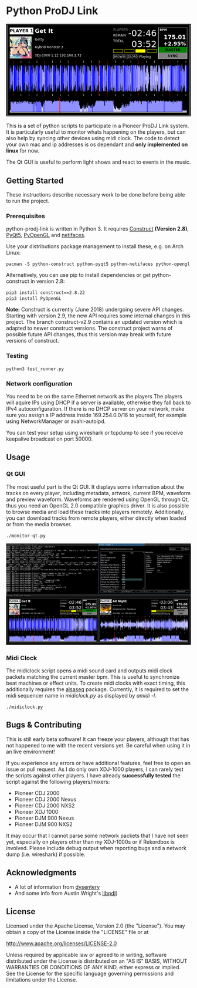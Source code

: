 # Python ProDJ Link

![single player screenshot](screenshot-single.png)

This is a set of python scripts to participate in a Pioneer ProDJ Link system.
It is particularly useful to monitor whats happening on the players, but can also help by syncing other devices using midi clock.
The code to detect your own mac and ip addresses is os dependant and **only implemented on linux** for now.

The Qt GUI is useful to perform light shows and react to events in the music.

## Getting Started

These instructions describe necessary work to be done before being able to run the project.

### Prerequisites

python-prodj-link is written in Python 3. It requires
[Construct](https://pypi.python.org/pypi/construct) **(Version 2.8)**,
[PyQt5](https://pypi.python.org/pypi/PyQt5),
[PyOpenGL](https://pypi.org/project/PyOpenGL/) and
[netifaces](https://pypi.org/project/netifaces).

Use your distributions package management to install these, e.g. on Arch Linux:

```
pacman -S python-construct python-pyqt5 python-netifaces python-opengl
```

Alternatively, you can use pip to install dependencies or get python-construct in version 2.8:
```
pip3 install construct==2.8.22
pip3 install PyOpenGL
```

**Note:** Construct is currently (June 2018) undergoing severe API changes.
Starting with version 2.9, the new API requires some internal changes in this project.
The branch construct-v2.9 contains an updated version which is adapted to newer construct versions.
The construct project warns of possible future API changes, thus this version may break with future versions of construct.

### Testing
```
python3 test_runner.py
```

### Network configuration

You need to be on the same Ethernet network as the players
The players will aquire IPs using DHCP if a server is available, otherwise they fall back to IPv4 autoconfiguration.
If there is no DHCP server on your network, make sure you assign a IP address inside 169.254.0.0/16 to yourself, for example using NetworkManager or avahi-autoipd.

You can test your setup using wireshark or tcpdump to see if you receive keepalive broadcast on port 50000.

## Usage

### Qt GUI

The most useful part is the Qt GUI.
It displays some information about the tracks on every player, including metadata, artwork, current BPM, waveform and preview waveform.
Waveforms are rendered using OpenGL through Qt, thus you need an OpenGL 2.0 compatible graphics driver.
It is also possible to browse media and load these tracks into players remotely.
Additionally, you can download tracks from remote players, either directly when loaded or from the media browser.

    ./monitor-qt.py

![two players screenshot with browser](screenshot-full.png)

### Midi Clock

The midiclock script opens a midi sound card and outputs midi clock packets matching the current master bpm.
This is useful to synchronize beat machines or effect units.
To create midi clocks with exact timing, this additionally requires the [alsaseq](https://pypi.python.org/pypi/alsaseq) package.
Currently, it is required to set the midi sequencer name in _midiclock.py_ as displayed by _amidi -l_.

    ./midiclock.py

## Bugs & Contributing

This is still early beta software!
It can freeze your players, although that has not happened to me with the recent versions yet.
Be careful when using it in an live environment!

If you experience any errors or have additional features, feel free to open an issue or pull request.
As I do only own XDJ-1000 players, I can rarely test the scripts against other players.
I have already **successfully tested** the script against the following players/mixers:

* Pioneer CDJ 2000
* Pioneer CDJ 2000 Nexus
* Pioneer CDJ 2000 NXS2
* Pioneer XDJ 1000
* Pioneer DJM 900 Nexus
* Pioneer DJM 900 NXS2

It may occur that I cannot parse some network packets that I have not seen yet, especially on players other than my XDJ-1000s or if Rekordbox is involved.
Please include debug output when reporting bugs and a network dump (i.e. wireshark) if possible.

## Acknowledgments

* A lot of information from [dysentery](https://github.com/brunchboy/dysentery)
* And some info from Austin Wright's [libpdjl](https://bitbucket.org/awwright/libpdjl)

## License

Licensed under the Apache License, Version 2.0 (the "License").
You may obtain a copy of the License inside the "LICENSE" file or at

http://www.apache.org/licenses/LICENSE-2.0

Unless required by applicable law or agreed to in writing, software
distributed under the License is distributed on an "AS IS" BASIS,
WITHOUT WARRANTIES OR CONDITIONS OF ANY KIND, either express or implied.
See the License for the specific language governing permissions and
limitations under the License.
